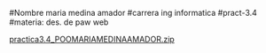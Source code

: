#Nombre maria medina amador
#carrera ing informatica
#pract-3.4
#materia: des. de paw web


[practica3.4_POOMARIAMEDINAAMADOR.zip](https://github.com/Maria-gitt01/practica3.4/files/6327864/practica3.4_POOMARIAMEDINAAMADOR.zip)




